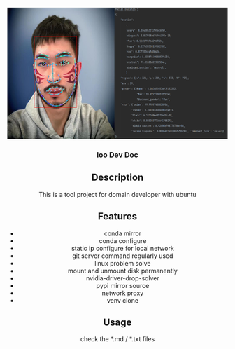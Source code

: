 <!-- PROJECT LOGO -->
<br />
<div align="center">
  <a href="https://github.com/luoolu/doc_tec">
    <img src="facialAna.png" alt="Logo" width=600" height=300">
  </a>

<h3 align="center">loo Dev Doc</h3>

## Description
This is a tool project for domain developer with ubuntu

## Features

- conda mirror
- conda configure
- static ip configure for local network
- git server command regularly used
- linux problem solve
- mount and unmount disk permanently
- nvidia-driver-drop-solver
- pypi mirror source
- network proxy
- venv clone


## Usage

check the *.md / *.txt files
